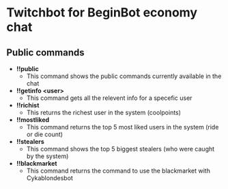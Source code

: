 # Twitchbot for BeginBot economy chat

## Public commands

 - __!!public__ 
    - This command shows the public commands currently available in the chat
 - __!!getinfo \<user>__ 
    - This command gets all the relevent info for a specefic user
 - __!!richist__ 
    - This returns the richest user in the system (coolpoints)
 - __!!mostliked__
    - This command returns the top 5 most liked users in the system (ride or die count)
 - __!!stealers__ 
    -  This command shows the top 5 biggest stealers (who were caught by the system)
 - __!!blackmarket__
    -  This command returns the command to use the blackmarket with Cykablondesbot